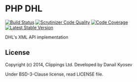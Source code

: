 PHP DHL
=======

[![Build Status](https://travis-ci.org/clippings/php-dhl.png?branch=master)](https://travis-ci.org/clippings/php-dhl)
[![Scrutinizer Code Quality](https://scrutinizer-ci.com/g/clippings/php-dhl/badges/quality-score.png)](https://scrutinizer-ci.com/g/clippings/php-dhl/)
[![Code Coverage](https://scrutinizer-ci.com/g/clippings/php-dhl/badges/coverage.png)](https://scrutinizer-ci.com/g/clippings/php-dhl/)
[![Latest Stable Version](https://poser.pugx.org/clippings/php-dhl/v/stable.png)](https://packagist.org/packages/clippings/php-dhl)

DHL's XML API implementation

## License

Copyright (c) 2014, Clippings Ltd. Developed by Danail Kyosev

Under BSD-3-Clause license, read LICENSE file.
